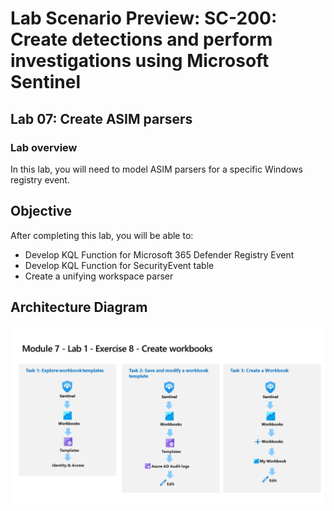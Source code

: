 # Lab Scenario Preview: SC-200: Create detections and perform investigations using Microsoft Sentinel
## Lab 07: Create ASIM parsers
### Lab overview

In this lab, you will  need to model ASIM parsers for a specific Windows registry event.

## Objective
  
After completing this lab, you will be able to:

- Develop KQL Function for Microsoft 365 Defender Registry Event
- Develop KQL Function for SecurityEvent table
- Create a unifying workspace parser

## Architecture Diagram

 ![](media/SC-200-Lab_Diagrams_Mod7_L1_Ex8.png)







